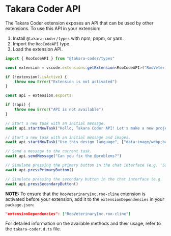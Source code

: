 # Takara Coder API

The Takara Coder extension exposes an API that can be used by other extensions.
To use this API in your extension:

1. Install `@takara-coder/types` with npm, pnpm, or yarn.
2. Import the `RooCodeAPI` type.
3. Load the extension API.

```typescript
import { RooCodeAPI } from "@takara-coder/types"

const extension = vscode.extensions.getExtension<RooCodeAPI>("RooVeterinaryInc.roo-cline")

if (!extension?.isActive) {
	throw new Error("Extension is not activated")
}

const api = extension.exports

if (!api) {
	throw new Error("API is not available")
}

// Start a new task with an initial message.
await api.startNewTask("Hello, Takara Coder API! Let's make a new project...")

// Start a new task with an initial message and images.
await api.startNewTask("Use this design language", ["data:image/webp;base64,..."])

// Send a message to the current task.
await api.sendMessage("Can you fix the @problems?")

// Simulate pressing the primary button in the chat interface (e.g. 'Save' or 'Proceed While Running').
await api.pressPrimaryButton()

// Simulate pressing the secondary button in the chat interface (e.g. 'Reject').
await api.pressSecondaryButton()
```

**NOTE:** To ensure that the `RooVeterinaryInc.roo-cline` extension is activated before your extension, add it to the `extensionDependencies` in your `package.json`:

```json
"extensionDependencies": ["RooVeterinaryInc.roo-cline"]
```

For detailed information on the available methods and their usage, refer to the `takara-coder.d.ts` file.
